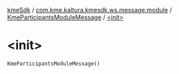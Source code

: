 [kmeSdk](../../index.md) / [com.kme.kaltura.kmesdk.ws.message.module](../index.md) / [KmeParticipantsModuleMessage](index.md) / [&lt;init&gt;](./-init-.md)

# &lt;init&gt;

`KmeParticipantsModuleMessage()`